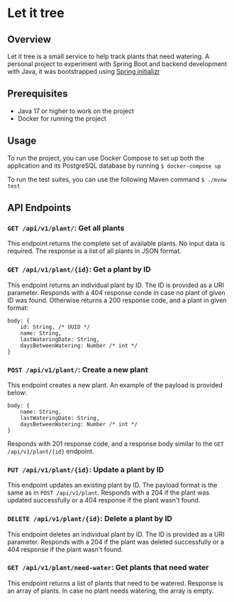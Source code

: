 # Let it tree

## Overview

Let it tree is a small service to help track plants that need watering.
A personal project to experiment with Spring Boot and backend development with Java, it was bootstrapped using [Spring initializr](https://start.spring.io/)

## Prerequisites
* Java 17 or higher to work on the project
* Docker for running the project

## Usage
To run the project, you can use Docker Compose to set up both the application and its PostgreSQL database by running
`$ docker-compose up`

To run the test suites, you can use the following Maven command
`$ ./mvnw test`

## API Endpoints

### `GET /api/v1/plant/`: Get all plants
This endpoint returns the complete set of available plants. No input data is required.
The response is a list of all plants in JSON format.


### `GET /api/v1/plant/{id}`: Get a plant by ID
This endpoint returns an individual plant by ID. The ID is provided as a URI parameter.
Responds with a 404 response conde in case no plant of given ID was found. Otherwise returns a 200 response code, and a plant in given format:
```
body: {
    id: String, /* UUID */
    name: String,
    lastWateringDate: String,
    daysBetweenWatering: Number /* int */
}
```


### `POST /api/v1/plant/`: Create a new plant
This endpoint creates a new plant. An example of the payload is provided below:
```
body: {
    name: String,
    lastWateringDate: String,
    daysBetweenWatering: Number /* int */
}
```
Responds with 201 response code, and a response body similar to the `GET /api/v1/plant/{id}` endpoint.


### `PUT /api/v1/plant/{id}`: Update a plant by ID
This endpoint updates an existing plant by ID. The payload format is the same as in `POST /api/v1/plant`.
Responds with a 204 if the plant was updated successfully or a 404 response if the plant wasn't found.


### `DELETE /api/v1/plant/{id}`: Delete a plant by ID
This endpoint deletes an individual plant by ID. The ID is provided as a URI parameter.
Responds with a 204 if the plant was deleted successfully or a 404 response if the plant wasn't found.


### `GET /api/v1/plant/need-water`: Get plants that need water
This endpoint returns a list of plants that need to be watered.
Response is an array of plants. In case no plant needs watering, the array is empty.